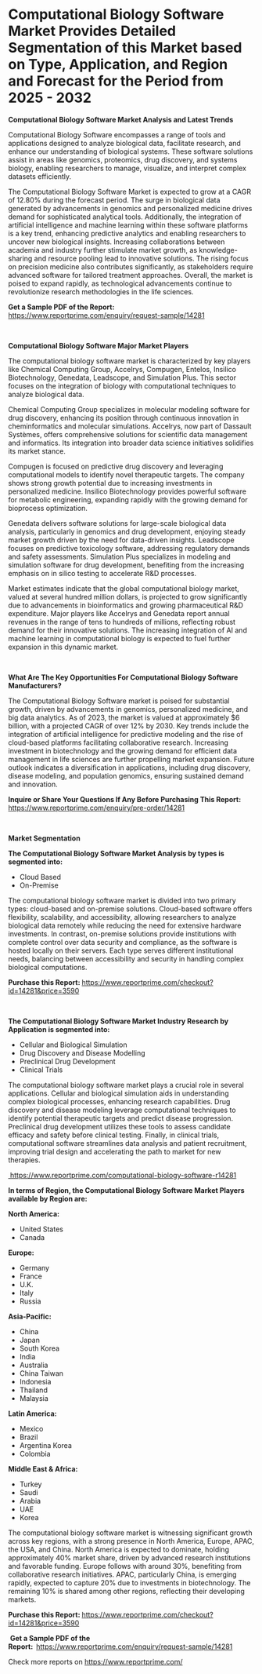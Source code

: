 <p><h1>Computational Biology Software Market Provides Detailed Segmentation of this Market based on Type, Application, and Region and Forecast for the Period from 2025 - 2032</h1></p><p><strong>Computational Biology Software Market Analysis and Latest Trends</strong></p>
<p><p>Computational Biology Software encompasses a range of tools and applications designed to analyze biological data, facilitate research, and enhance our understanding of biological systems. These software solutions assist in areas like genomics, proteomics, drug discovery, and systems biology, enabling researchers to manage, visualize, and interpret complex datasets efficiently.</p><p>The Computational Biology Software Market is expected to grow at a CAGR of 12.80% during the forecast period. The surge in biological data generated by advancements in genomics and personalized medicine drives demand for sophisticated analytical tools. Additionally, the integration of artificial intelligence and machine learning within these software platforms is a key trend, enhancing predictive analytics and enabling researchers to uncover new biological insights. Increasing collaborations between academia and industry further stimulate market growth, as knowledge-sharing and resource pooling lead to innovative solutions. The rising focus on precision medicine also contributes significantly, as stakeholders require advanced software for tailored treatment approaches. Overall, the market is poised to expand rapidly, as technological advancements continue to revolutionize research methodologies in the life sciences.</p></p>
<p><strong>Get a Sample PDF of the Report:&nbsp;</strong> <a href="https://www.reportprime.com/enquiry/request-sample/14281?utm_campaign=3523&utm_medium=2&utm_source=Github&utm_content=ia&utm_term=20032025&utm_id=computational-biology-software">https://www.reportprime.com/enquiry/request-sample/14281</a></p>
<p>&nbsp;</p>
<p><strong>Computational Biology Software Major Market Players</strong></p>
<p><p>The computational biology software market is characterized by key players like Chemical Computing Group, Accelrys, Compugen, Entelos, Insilico Biotechnology, Genedata, Leadscope, and Simulation Plus. This sector focuses on the integration of biology with computational techniques to analyze biological data.</p><p>Chemical Computing Group specializes in molecular modeling software for drug discovery, enhancing its position through continuous innovation in cheminformatics and molecular simulations. Accelrys, now part of Dassault Systèmes, offers comprehensive solutions for scientific data management and informatics. Its integration into broader data science initiatives solidifies its market stance.</p><p>Compugen is focused on predictive drug discovery and leveraging computational models to identify novel therapeutic targets. The company shows strong growth potential due to increasing investments in personalized medicine. Insilico Biotechnology provides powerful software for metabolic engineering, expanding rapidly with the growing demand for bioprocess optimization.</p><p>Genedata delivers software solutions for large-scale biological data analysis, particularly in genomics and drug development, enjoying steady market growth driven by the need for data-driven insights. Leadscope focuses on predictive toxicology software, addressing regulatory demands and safety assessments. Simulation Plus specializes in modeling and simulation software for drug development, benefiting from the increasing emphasis on in silico testing to accelerate R&D processes.</p><p>Market estimates indicate that the global computational biology market, valued at several hundred million dollars, is projected to grow significantly due to advancements in bioinformatics and growing pharmaceutical R&D expenditure. Major players like Accelrys and Genedata report annual revenues in the range of tens to hundreds of millions, reflecting robust demand for their innovative solutions. The increasing integration of AI and machine learning in computational biology is expected to fuel further expansion in this dynamic market.</p></p>
<p>&nbsp;</p>
<p><strong>What Are The Key Opportunities For Computational Biology Software Manufacturers?</strong></p>
<p><p>The Computational Biology Software market is poised for substantial growth, driven by advancements in genomics, personalized medicine, and big data analytics. As of 2023, the market is valued at approximately $6 billion, with a projected CAGR of over 12% by 2030. Key trends include the integration of artificial intelligence for predictive modeling and the rise of cloud-based platforms facilitating collaborative research. Increasing investment in biotechnology and the growing demand for efficient data management in life sciences are further propelling market expansion. Future outlook indicates a diversification in applications, including drug discovery, disease modeling, and population genomics, ensuring sustained demand and innovation.</p></p>
<p><strong>Inquire or Share Your Questions If Any Before Purchasing This Report:</strong> <a href="https://www.reportprime.com/enquiry/pre-order/14281?utm_campaign=3523&utm_medium=2&utm_source=Github&utm_content=ia&utm_term=20032025&utm_id=computational-biology-software">https://www.reportprime.com/enquiry/pre-order/14281</a></p>
<p>&nbsp;</p>
<p><strong>Market Segmentation</strong></p>
<p><strong>The Computational Biology Software Market Analysis by types is segmented into:</strong></p>
<p><ul><li>Cloud Based</li><li>On-Premise</li></ul></p>
<p><p>The computational biology software market is divided into two primary types: cloud-based and on-premise solutions. Cloud-based software offers flexibility, scalability, and accessibility, allowing researchers to analyze biological data remotely while reducing the need for extensive hardware investments. In contrast, on-premise solutions provide institutions with complete control over data security and compliance, as the software is hosted locally on their servers. Each type serves different institutional needs, balancing between accessibility and security in handling complex biological computations.</p></p>
<p><strong>Purchase this Report:&nbsp;</strong><a href="https://www.reportprime.com/checkout?id=14281&price=3590&utm_campaign=3523&utm_medium=2&utm_source=Github&utm_content=ia&utm_term=20032025&utm_id=computational-biology-software">https://www.reportprime.com/checkout?id=14281&price=3590</a></p>
<p>&nbsp;</p>
<p><strong>The Computational Biology Software Market Industry Research by Application is segmented into:</strong></p>
<p><ul><li>Cellular and Biological Simulation</li><li>Drug Discovery and Disease Modelling</li><li>Preclinical Drug Development</li><li>Clinical Trials</li></ul></p>
<p><p>The computational biology software market plays a crucial role in several applications. Cellular and biological simulation aids in understanding complex biological processes, enhancing research capabilities. Drug discovery and disease modeling leverage computational techniques to identify potential therapeutic targets and predict disease progression. Preclinical drug development utilizes these tools to assess candidate efficacy and safety before clinical testing. Finally, in clinical trials, computational software streamlines data analysis and patient recruitment, improving trial design and accelerating the path to market for new therapies.</p></p>
<p><a href="https://www.reportprime.com/computational-biology-software-r14281?utm_campaign=3523&utm_medium=2&utm_source=Github&utm_content=ia&utm_term=20032025&utm_id=computational-biology-software">&nbsp;https://www.reportprime.com/computational-biology-software-r14281</a></p>
<p><strong>In terms of Region, the Computational Biology Software Market Players available by Region are:</strong></p>
<p>
    <p> <strong> North America: </strong>
        <ul>
            <li>United States</li>
            <li>Canada</li>
        </ul>
        </p> 
    <p> <strong> Europe: </strong>
        <ul>
            <li>Germany</li>
            <li>France</li>
            <li>U.K.</li>
            <li>Italy</li>
            <li>Russia</li>
        </ul>
        </p> 
    <p> <strong> Asia-Pacific: </strong>
        <ul>
            <li>China</li>
            <li>Japan</li>
            <li>South Korea</li>
            <li>India</li>
            <li>Australia</li>
            <li>China Taiwan</li>
            <li>Indonesia</li>
            <li>Thailand</li>
            <li>Malaysia</li>
        </ul>
        </p> 
    <p> <strong> Latin America: </strong>
        <ul>
            <li>Mexico</li>
            <li>Brazil</li>
            <li>Argentina Korea</li>
            <li>Colombia</li>
        </ul>
        </p> 
    <p> <strong> Middle East & Africa: </strong>
        <ul>
            <li>Turkey</li>
            <li>Saudi</li>
            <li>Arabia</li>
            <li>UAE</li>
            <li>Korea</li>
        </ul>
    </p>
    </p>
<p><p>The computational biology software market is witnessing significant growth across key regions, with a strong presence in North America, Europe, APAC, the USA, and China. North America is expected to dominate, holding approximately 40% market share, driven by advanced research institutions and favorable funding. Europe follows with around 30%, benefiting from collaborative research initiatives. APAC, particularly China, is emerging rapidly, expected to capture 20% due to investments in biotechnology. The remaining 10% is shared among other regions, reflecting their developing markets.</p></p>
<p><strong>Purchase this Report: </strong><a href="https://www.reportprime.com/checkout?id=14281&price=3590&utm_campaign=3523&utm_medium=2&utm_source=Github&utm_content=ia&utm_term=20032025&utm_id=computational-biology-software">https://www.reportprime.com/checkout?id=14281&price=3590</a></p>
<p>&nbsp;<strong>Get a Sample PDF of the Report:&nbsp;&nbsp;</strong><a href="https://www.reportprime.com/enquiry/request-sample/14281?utm_campaign=3523&utm_medium=2&utm_source=Github&utm_content=ia&utm_term=20032025&utm_id=computational-biology-software">https://www.reportprime.com/enquiry/request-sample/14281</a></p>
<p><strong></strong></p>
<p>Check more reports on <a href="https://www.reportprime.com/?utm_campaign=3523&utm_medium=2&utm_source=Github&utm_content=ia&utm_term=20032025&utm_id=computational-biology-software">https://www.reportprime.com/</a></p>